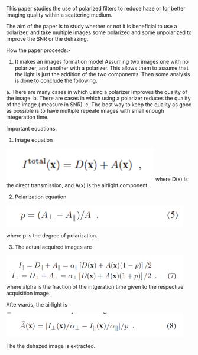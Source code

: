 
This paper studies the use of polarized filters to reduce haze or for better imaging quality within a scattering medium.

The aim of the paper is to study whether or not it is beneficial to use a polarizer, and take multiple images some polarized and some unpolarized to improve the SNR or the dehazing.

How the paper proceeds:-

1. It makes an images formation model Assuming two images one with no polarizer, and another with a polarizer. This allows them to assume that the light is just the addition of the two components. Then some analysis is done to conclude the following.

a. There are many cases in which using a polarizer improves the quality of the image.
b. There are cases in which using a polarizer reduces the quality of the image.( measure in SNR).
c. The best way to keep the quality as good as possible is to have multiple repeate images with small enough integeration time.

Important equations.

1. Image equation

<img src ="https://github.com/motazmuhammad/Papers_summary/blob/master/Polarization_Beneficial/pictures/Equation_1(Measured_image).png"  width ="400px">
where D(x) is the direct transmission, and A(x) is the airlight component.

2. Polarization equation

<img src ="https://github.com/motazmuhammad/Papers_summary/blob/master/Polarization_Beneficial/pictures/Equation_5.png" width ="480px">

where p is the degree of polarization.

3. The actual acquired images are

<img src ="https://github.com/motazmuhammad/Papers_summary/blob/master/Polarization_Beneficial/pictures/Equation_7.png" width ="480px">
where alpha is the fraction of the intgeration time given to the respective acquisition image.

Afterwards, the airlight is


<img src ="https://github.com/motazmuhammad/Papers_summary/blob/master/Polarization_Beneficial/pictures/Equation8_Simple_Dehazing.png" width ="480px">

The the dehazed image is extracted.




